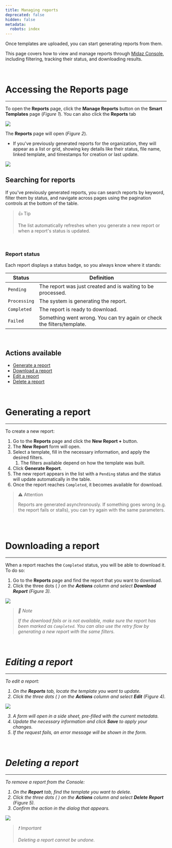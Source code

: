 ```yaml
---
title: Managing reports
deprecated: false
hidden: false
metadata:
  robots: index
---
```

Once templates are uploaded, you can start generating reports from them.

This page covers how to view and manage reports through [Midaz Console](doc:about-midaz-console), including filtering, tracking their status, and downloading results.

<br />

# Accessing the Reports page

***

To open the **Reports** page, click the **Manage Reports** button on the **Smart Templates** page (*Figure 1*). You can also click the **Reports** tab

<Image align="center" border={true} caption="Figure 1. Button to open the Reports page." src="https://files.readme.io/c5bf03c75e3b1ae924ad63e864263347e23e268626ea70f5825c926de3570b8f-reports_button.jpg" />

<br />

The **Reports** page will open (*Figure 2*).

* If you've previously generated reports for the organization, they will appear as a list or grid, showing key details like their status, file name, linked template, and timestamps for creation or last update.

<Image align="center" border={true} caption="Figure 2. The main Reports page" src="https://files.readme.io/c59caf1a33610ce1242f7b8f6578053efbd4ea4231f3ebce6c7065453cee7615-reports_main.png" />

<br />

## Searching for reports

If you've previously generated reports, you can search reports by keyword, filter them by status, and navigate across pages using the pagination controls at the bottom of the table.

> 👍 Tip
>
> The list automatically refreshes when you generate a new report or when a report's status is updated.

<br />

### Report status

Each report displays a status badge, so you always know where it stands:

| Status       | Definition                                                             |
| ------------ | ---------------------------------------------------------------------- |
| `Pending`    | The report was just created and is waiting to be processed.            |
| `Processing` | The system is generating the report.                                   |
| `Completed`  | The report is ready to download.                                       |
| `Failed`     | Something went wrong. You can try again or check the filters/template. |

<br />

## Actions available

* [Generate a report](#generating-a-report)
* [Download a report](#downloading-a-report)
* [Edit a report](#editing-a-report)
* [Delete a report](#deleting-a-report)

<br />

# Generating a report

***

To create a new report:

1. Go to the **Reports** page and click the **New Report +** button.
2. The **New Report** form will open.
3. Select a template, fill in the necessary information, and apply the desired filters.
   1. The filters available depend on how the template was built.
4. Click **Generate Report**.
5. The new report appears in the list with a `Pending` status and the status will update automatically in the table.
6. Once the report reaches `Completed`, it becomes available for download.

> ⚠️ Attention
>
> Reports are generated asynchronously. If something goes wrong (e.g. the report fails or stalls), you can try again with the same parameters.

<br />

<br />

# Downloading a report

***

When a report reaches the `Completed` status, you will be able to download it. To do so:

1. Go to the **Reports** page and find the report that you want to download.
2. Click the three dots ( <i class="fas fa-ellipsis-v" /> ) on the **Actions** column and select **Download Report** (*Figure 3*).

<Image align="center" border={true} caption="Figure 3. The option to download a report from the Actions menu." src="https://files.readme.io/f9841aebfae12e7a348a2b6ebba8c8f7eef095e752ff39dcfa463e934da19aa2-reports_download.png" />

> 📘 Note
>
> If the download fails or is not available, make sure the report has been marked as `Completed`. You can also use the retry flow by generating a new report with the same filters.

<br />

# Editing a report

***

To edit a report:

1. On the **Reports** tab, locate the template you want to update.
2. Click the three dots ( <i class="fas fa-ellipsis-v" /> ) on the **Actions** column and select **Edit** (*Figure 4*).

<Image align="center" border={true} caption="Figure 4. The option to edit or view a template from the Actions menu." src="https://files.readme.io/bd5b8d052d272a52f295bdc4e5129096eaccd255bd02b0d4db695072392dbaaf-reports_edit.jpg" />

<br />

3. A form will open in a side sheet, pre-filled with the current metadata.
4. Update the necessary information and click **Save** to apply your changes.
5. If the request fails, an error message will be shown in the form.

<br />

# Deleting a report

***

To remove a report from the Console:

1. On the **Report** tab, find the template you want to delete.
2. Click the three dots ( <i class="fas fa-ellipsis-v" /> ) on the **Actions** column and select **Delete Report** (*Figure 5*).
3. Confirm the action in the dialog that appears.

<Image align="center" border={true} caption="Figure 5. The option to delete a report from the Actions menu." src="https://files.readme.io/42c20f1c565e36d1492392ac98dc16e782788916ad657da2e67dbbcef6a56286-reports_delete.png" />

> ❗️ Important
>
> Deleting a report  cannot be undone.
